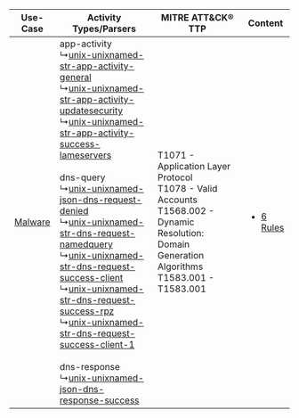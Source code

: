 |    Use-Case    | Activity Types/Parsers    | MITRE ATT&CK® TTP    | Content    |
|:----:| ---- | ---- | ---- |
| [Malware](../../../UseCases/uc_malware.md) |  app-activity<br> ↳[unix-unixnamed-str-app-activity-general](Ps/pC_unixunixnamedstrappactivitygeneral.md)<br> ↳[unix-unixnamed-str-app-activity-updatesecurity](Ps/pC_unixunixnamedstrappactivityupdatesecurity.md)<br> ↳[unix-unixnamed-str-app-activity-success-lameservers](Ps/pC_unixunixnamedstrappactivitysuccesslameservers.md)<br><br> dns-query<br> ↳[unix-unixnamed-json-dns-request-denied](Ps/pC_unixunixnamedjsondnsrequestdenied.md)<br> ↳[unix-unixnamed-str-dns-request-namedquery](Ps/pC_unixunixnamedstrdnsrequestnamedquery.md)<br> ↳[unix-unixnamed-str-dns-request-success-client](Ps/pC_unixunixnamedstrdnsrequestsuccessclient.md)<br> ↳[unix-unixnamed-str-dns-request-success-rpz](Ps/pC_unixunixnamedstrdnsrequestsuccessrpz.md)<br> ↳[unix-unixnamed-str-dns-request-success-client-1](Ps/pC_unixunixnamedstrdnsrequestsuccessclient1.md)<br><br> dns-response<br> ↳[unix-unixnamed-json-dns-response-success](Ps/pC_unixunixnamedjsondnsresponsesuccess.md)<br> | T1071 - Application Layer Protocol<br>T1078 - Valid Accounts<br>T1568.002 - Dynamic Resolution: Domain Generation Algorithms<br>T1583.001 - T1583.001<br> | [<ul><li>6 Rules</li></ul>](RM/r_m_unix_unix_named_Malware.md) |